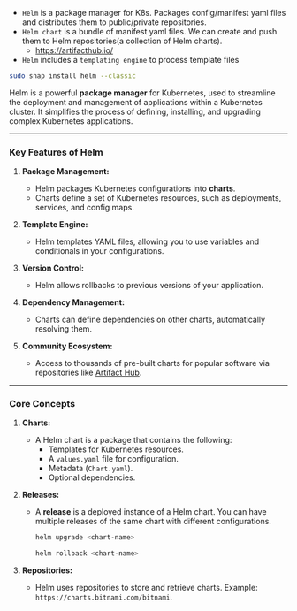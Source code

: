 - `Helm` is a package manager for K8s. Packages config/manifest yaml files and distributes them to public/private repositories.
- `Helm chart` is a bundle of manifest yaml files. We can create and push them to Helm repositories(a collection of Helm charts).
  - https://artifacthub.io/
- `Helm` includes a `templating engine` to process template files

```bash
sudo snap install helm --classic
```


Helm is a powerful **package manager** for Kubernetes, used to streamline the deployment and management of applications within a Kubernetes cluster. It simplifies the process of defining, installing, and upgrading complex Kubernetes applications.

---

### **Key Features of Helm**
1. **Package Management:**
   - Helm packages Kubernetes configurations into **charts**.
   - Charts define a set of Kubernetes resources, such as deployments, services, and config maps.

2. **Template Engine:**
   - Helm templates YAML files, allowing you to use variables and conditionals in your configurations.

3. **Version Control:**
   - Helm allows rollbacks to previous versions of your application.

4. **Dependency Management:**
   - Charts can define dependencies on other charts, automatically resolving them.

5. **Community Ecosystem:**
   - Access to thousands of pre-built charts for popular software via repositories like [Artifact Hub](https://artifacthub.io).

---

### **Core Concepts**
1. **Charts:**
   - A Helm chart is a package that contains the following:
     - Templates for Kubernetes resources.
     - A `values.yaml` file for configuration.
     - Metadata (`Chart.yaml`).
     - Optional dependencies.

2. **Releases:**
   - A **release** is a deployed instance of a Helm chart. You can have multiple releases of the same chart with different configurations.
     ```bash
     helm upgrade <chart-name>
     ```
     ```bash
     helm rollback <chart-name>
     ```

3. **Repositories:**
   - Helm uses repositories to store and retrieve charts. Example: `https://charts.bitnami.com/bitnami`.
